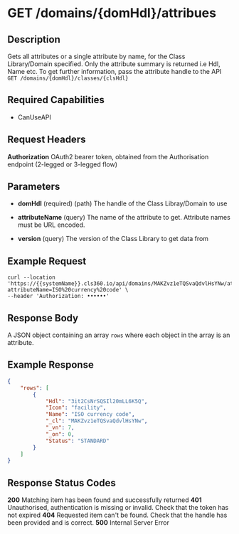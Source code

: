 # GET /domains/{domHdl}/attribues

## Description
Gets all attributes or a single attribute by name, for the Class Library/Domain specified. Only the attribute summary is returned i.e Hdl, Name etc. To get further information, pass the attribute handle to the API `GET /domains/{domHdl}/classes/{clsHdl}`

## Required Capabilities
* CanUseAPI

## Request Headers

**Authorization** OAuth2 bearer token, obtained from the Authorisation endpoint (2-legged or 3-legged flow)

## Parameters
* **domHdl** (required) (path) The handle of the Class Libray/Domain to use

* **attributeName** (query) The name of the attribute to get. Attribute names must be URL encoded.

* **version** (query) The version of the Class Library to get data from


## Example Request
```
curl --location 'https://{{systemName}}.cls360.io/api/domains/MAKZvz1eTQSvaQdvlHsYNw/attributes?attributeName=ISO%20currency%20code' \
--header 'Authorization: ••••••'
```

## Response Body
A JSON object containing an array `rows` where each object in the array is an attribute.

## Example Response
```JSON
{
    "rows": [
        {
            "Hdl": "3it2CsNrSQSIl20mLL6K5Q",
            "Icon": "facility",
            "Name": "ISO currency code",
            "_cl": "MAKZvz1eTQSvaQdvlHsYNw",
            "_vn": 7,
            "_on": 0,
            "Status": "STANDARD"
        }
    ]
}
```

## Response Status Codes
**200** Matching item has been found and successfully returned
**401** Unauthorised, authentication is missing or invalid. Check that the token has not expired
**404** Requested item can't be found. Check that the handle has been provided and is correct.
**500** Internal Server Error


